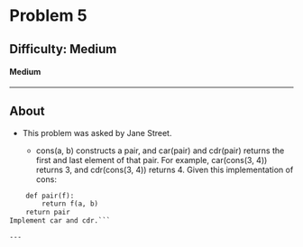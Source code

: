 # Problem 5

## Difficulty: Medium

#### Medium

---

## About

- This problem was asked by Jane Street.

  - cons(a, b) constructs a pair, and car(pair) and cdr(pair) returns the first and last element of that pair. For example, car(cons(3, 4)) returns 3, and cdr(cons(3, 4)) returns 4.
    Given this implementation of cons:

````def cons(a, b):
    def pair(f):
        return f(a, b)
    return pair
Implement car and cdr.```

---
````
